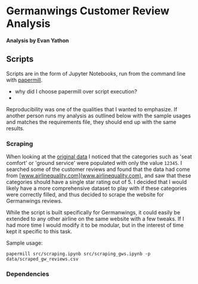 # Germanwings Customer Review Analysis
#### Analysis by Evan Yathon



## Scripts

Scripts are in the form of Jupyter Notebooks, run from the command line with [papermill](https://github.com/nteract/papermill).  

- why did I choose papermill over script execution?
-

Reproducibility was one of the qualities that I wanted to emphasize.  If another person runs my analysis as outlined below with the sample usages and matches the requirements file, they should end up with the same results.

### Scraping

When looking at the [original data](data/given_4U_reviews.txt) I noticed that the categories such as 'seat comfort' or 'ground service' were populated with only the value `12345`.  I searched some of the customer reviews and found that the data had come from [www.airlinequality.com](www.airlinequality.com), and saw that these categories should have a single star rating out of 5.  I decided that I would likely have a more comprehensive dataset to play with if these categories were correctly filled, and thus decided to scrape the website for Germanwings reviews.

While the script is built specifically for Germanwings, it could easily be extended to any other airline on the same website with a few tweaks.  If I had more time I would modify it to be modular, but in the interest of time kept it specific to this task.

Sample usage:

```
papermill src/scraping.ipynb src/scraping_gws.ipynb -p data/scraped_gw_reviews.csv
```

### Dependencies
